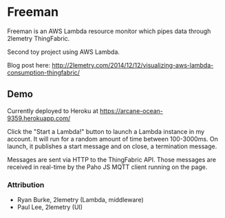 # Freeman

Freeman is an AWS Lambda resource monitor which pipes data through 2lemetry ThingFabric.

Second toy project using AWS Lambda.

Blog post here: http://2lemetry.com/2014/12/12/visualizing-aws-lambda-consumption-thingfabric/

## Demo

Currently deployed to Heroku at https://arcane-ocean-9359.herokuapp.com/

Click the "Start a Lambda!" button to launch a Lambda instance in my account. It will run for a random amount of time between 100-3000ms. On launch, it publishes a start message and on close, a termination message.

Messages are sent via HTTP to the ThingFabric API. Those messages are received in real-time by the Paho JS MQTT client running on the page.

### Attribution

* Ryan Burke, 2lemetry (Lambda, middleware)
* Paul Lee, 2lemetry (UI)
